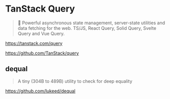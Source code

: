 # TanStack Query

> 🤖 Powerful asynchronous state management, server-state utilities and
> data fetching for the web.
> TS/JS, React Query, Solid Query, Svelte Query and Vue Query.

<https://tanstack.com/query>

<https://github.com/TanStack/query>

## dequal

> A tiny (304B to 489B) utility to check for deep equality

<https://github.com/lukeed/dequal>
